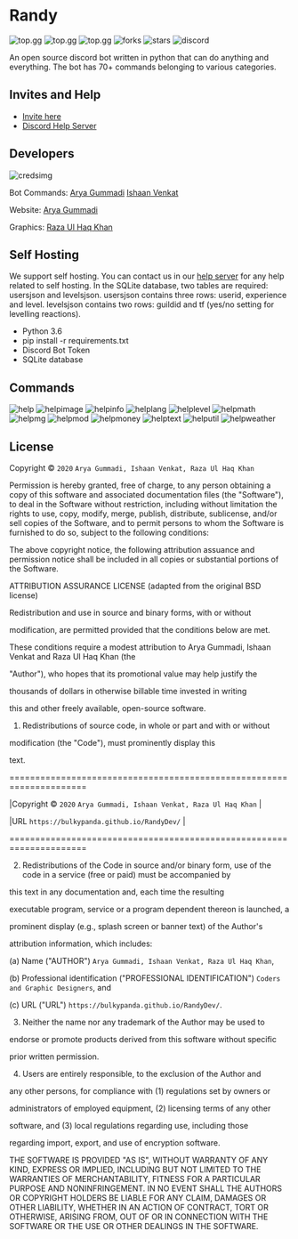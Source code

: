 # Randy
![top.gg](https://top.gg/api/widget/status/696185454759903264.svg)
![top.gg](https://top.gg/api/widget/lib/696185454759903264.svg)
![top.gg](https://top.gg/api/widget/upvotes/696185454759903264.svg)
![forks](https://img.shields.io/github/forks/bulkypanda/RandyDev?style=social)
![stars](https://img.shields.io/github/stars/bulkypanda/RandyDev?style=social)
![discord](https://img.shields.io/discord/699467769724403742)

An open source discord bot written in python that can do anything and everything. The bot has 70+ commands belonging to various categories. 

## Invites and Help
- [Invite here](https://bit.ly/2zVYHyf)
- [Discord Help Server](https://discord.com/invite/Gk8vH2M)

## Developers
![credsimg](https://cdn.discordapp.com/attachments/717237991474724908/724827377103798332/unknown.png)

Bot Commands:
[Arya Gummadi](https://www.github.com/bulkypanda) 
[Ishaan Venkat](https://www.github.com/hvhvuu)

Website:
[Arya Gummadi](https://www.github.com/bulkypanda)

Graphics:
[Raza Ul Haq Khan](https://www.github.com/squidtopus)



## Self Hosting

We support self hosting. You can contact us in our [help server](https://discord.com/invite/Gk8vH2M) for any help related to self hosting. In the SQLite database, two tables are required: usersjson and levelsjson. usersjson contains three rows: userid, experience and level. levelsjson contains two rows: guildid and tf (yes/no setting for levelling reactions).
- Python 3.6
- pip install -r requirements.txt
- Discord Bot Token
- SQLite database

## Commands

![help](https://cdn.discordapp.com/attachments/702004739742892042/724820255678922793/unknown.png)
![helpimage](https://cdn.discordapp.com/attachments/702004739742892042/724821712188735538/unknown.png)
![helpinfo](https://cdn.discordapp.com/attachments/702004739742892042/724822803613876324/unknown.png)
![helplang](https://cdn.discordapp.com/attachments/702004739742892042/724823070493114428/unknown.png)
![helplevel](https://cdn.discordapp.com/attachments/702004739742892042/724823312022372846/unknown.png)
![helpmath](https://cdn.discordapp.com/attachments/702004739742892042/724823699945029642/unknown.png)
![helpmg](https://cdn.discordapp.com/attachments/702004739742892042/724824428231262329/unknown.png)
![helpmod](https://cdn.discordapp.com/attachments/702004739742892042/724824833593966592/unknown.png)
![helpmoney](https://cdn.discordapp.com/attachments/702004739742892042/724825094668681276/unknown.png)
![helptext](https://cdn.discordapp.com/attachments/702004739742892042/724825314777366549/unknown.png)
![helputil](https://cdn.discordapp.com/attachments/702004739742892042/724825547460575262/unknown.png)
![helpweather](https://cdn.discordapp.com/attachments/702004739742892042/724826150311952384/unknown.png)

## License



[](https://github.com/bulkypanda/RandyDev/blob/master/License.txt#)[](https://github.com/bulkypanda/RandyDev/blob/master/License.txt#)    

Copyright © `2020` `Arya Gummadi, Ishaan Venkat, Raza Ul Haq Khan`

Permission is hereby granted, free of charge, to any person obtaining a copy of this software and associated documentation files (the "Software"), to deal in the Software without restriction, including without limitation the rights to use, copy, modify, merge, publish, distribute, sublicense, and/or sell copies of the Software, and to permit persons to whom the Software is furnished to do so, subject to the following conditions:

The above copyright notice, the following attribution assuance and permission notice shall be included in all copies or substantial portions of the Software.

ATTRIBUTION ASSURANCE LICENSE (adapted from the original BSD license)

Redistribution and use in source and binary forms, with or without

modification, are permitted provided that the conditions below are met.

These conditions require a modest attribution to Arya Gummadi, Ishaan Venkat and Raza Ul Haq Khan (the

"Author"), who hopes that its promotional value may help justify the

thousands of dollars in otherwise billable time invested in writing

this and other freely available, open-source software.

1. Redistributions of source code, in whole or part and with or without

modification (the "Code"), must prominently display this

text.

=====================================================================

|Copyright © `2020` `Arya Gummadi, Ishaan Venkat, Raza Ul Haq Khan` |

|URL `https://bulkypanda.github.io/RandyDev/`                       |

=====================================================================

2. Redistributions of the Code in source and/or binary form, use of the code in a service (free or paid) must be accompanied by

this text in any documentation and, each time the resulting

executable program, service or a program dependent thereon is launched, a

prominent display (e.g., splash screen or banner text) of the Author's

attribution information, which includes:

(a) Name ("AUTHOR") `Arya Gummadi, Ishaan Venkat, Raza Ul Haq Khan`,

(b) Professional identification ("PROFESSIONAL IDENTIFICATION") `Coders and Graphic Designers`, and

(c) URL ("URL") `https://bulkypanda.github.io/RandyDev/`.

3. Neither the name nor any trademark of the Author may be used to

endorse or promote products derived from this software without specific

prior written permission.

4. Users are entirely responsible, to the exclusion of the Author and

any other persons, for compliance with (1) regulations set by owners or

administrators of employed equipment, (2) licensing terms of any other

software, and (3) local regulations regarding use, including those

regarding import, export, and use of encryption software.

THE SOFTWARE IS PROVIDED "AS IS", WITHOUT WARRANTY OF ANY KIND, EXPRESS OR IMPLIED, INCLUDING BUT NOT LIMITED TO THE WARRANTIES OF MERCHANTABILITY, FITNESS FOR A PARTICULAR PURPOSE AND NONINFRINGEMENT. IN NO EVENT SHALL THE AUTHORS OR COPYRIGHT HOLDERS BE LIABLE FOR ANY CLAIM, DAMAGES OR OTHER LIABILITY, WHETHER IN AN ACTION OF CONTRACT, TORT OR OTHERWISE, ARISING FROM, OUT OF OR IN CONNECTION WITH THE SOFTWARE OR THE USE OR OTHER DEALINGS IN THE SOFTWARE.

